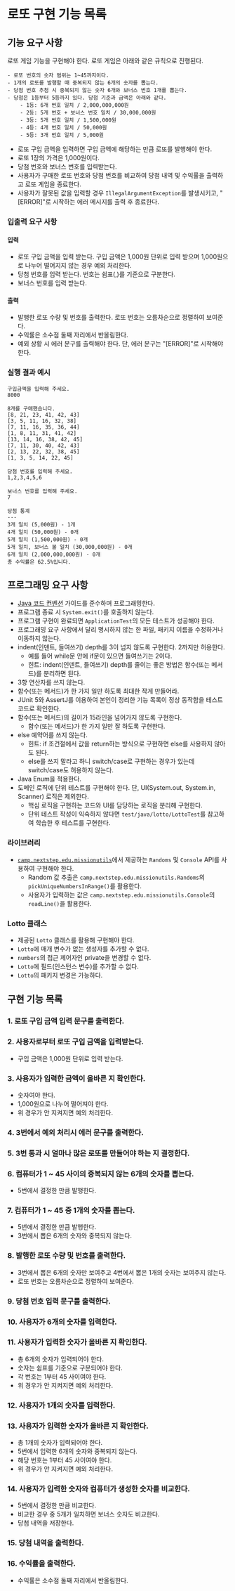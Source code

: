 # 로또 구현 기능 목록

## 기능 요구 사항

로또 게임 기능을 구현해야 한다. 로또 게임은 아래와 같은 규칙으로 진행된다.

```
- 로또 번호의 숫자 범위는 1~45까지이다.
- 1개의 로또를 발행할 때 중복되지 않는 6개의 숫자를 뽑는다.
- 당첨 번호 추첨 시 중복되지 않는 숫자 6개와 보너스 번호 1개를 뽑는다.
- 당첨은 1등부터 5등까지 있다. 당첨 기준과 금액은 아래와 같다.
    - 1등: 6개 번호 일치 / 2,000,000,000원
    - 2등: 5개 번호 + 보너스 번호 일치 / 30,000,000원
    - 3등: 5개 번호 일치 / 1,500,000원
    - 4등: 4개 번호 일치 / 50,000원
    - 5등: 3개 번호 일치 / 5,000원
```

- 로또 구입 금액을 입력하면 구입 금액에 해당하는 만큼 로또를 발행해야 한다.
- 로또 1장의 가격은 1,000원이다.
- 당첨 번호와 보너스 번호를 입력받는다.
- 사용자가 구매한 로또 번호와 당첨 번호를 비교하여 당첨 내역 및 수익률을 출력하고 로또 게임을 종료한다.
- 사용자가 잘못된 값을 입력할 경우 `IllegalArgumentException`를 발생시키고, "[ERROR]"로 시작하는 에러 메시지를 출력 후 종료한다.

### 입출력 요구 사항

#### 입력

- 로또 구입 금액을 입력 받는다. 구입 금액은 1,000원 단위로 입력 받으며 1,000원으로 나누어 떨어지지 않는 경우 예외 처리한다.
- 당첨 번호를 입력 받는다. 번호는 쉼표(,)를 기준으로 구분한다.
- 보너스 번호를 입력 받는다.

#### 출력

- 발행한 로또 수량 및 번호를 출력한다. 로또 번호는 오름차순으로 정렬하여 보여준다.
- 수익률은 소수점 둘째 자리에서 반올림한다.
- 예외 상황 시 에러 문구를 출력해야 한다. 단, 에러 문구는 "[ERROR]"로 시작해야 한다.

### 실행 결과 예시

```
구입금액을 입력해 주세요.
8000

8개를 구매했습니다.
[8, 21, 23, 41, 42, 43] 
[3, 5, 11, 16, 32, 38] 
[7, 11, 16, 35, 36, 44] 
[1, 8, 11, 31, 41, 42] 
[13, 14, 16, 38, 42, 45] 
[7, 11, 30, 40, 42, 43] 
[2, 13, 22, 32, 38, 45] 
[1, 3, 5, 14, 22, 45]

당첨 번호를 입력해 주세요.
1,2,3,4,5,6

보너스 번호를 입력해 주세요.
7

당첨 통계
---
3개 일치 (5,000원) - 1개
4개 일치 (50,000원) - 0개
5개 일치 (1,500,000원) - 0개
5개 일치, 보너스 볼 일치 (30,000,000원) - 0개
6개 일치 (2,000,000,000원) - 0개
총 수익률은 62.5%입니다.
```

## 프로그래밍 요구 사항

- [Java 코드 컨벤션](https://github.com/woowacourse/woowacourse-docs/tree/master/styleguide/java) 가이드를 준수하며 프로그래밍한다.
- 프로그램 종료 시 `System.exit()`를 호출하지 않는다.
- 프로그램 구현이 완료되면 `ApplicationTest`의 모든 테스트가 성공해야 한다.
- 프로그래밍 요구 사항에서 달리 명시하지 않는 한 파일, 패키지 이름을 수정하거나 이동하지 않는다.
- indent(인덴트, 들여쓰기) depth를 3이 넘지 않도록 구현한다. 2까지만 허용한다.
    - 예를 들어 while문 안에 if문이 있으면 들여쓰기는 2이다.
    - 힌트: indent(인덴트, 들여쓰기) depth를 줄이는 좋은 방법은 함수(또는 메서드)를 분리하면 된다.
- 3항 연산자를 쓰지 않는다.
- 함수(또는 메서드)가 한 가지 일만 하도록 최대한 작게 만들어라.
- JUnit 5와 AssertJ를 이용하여 본인이 정리한 기능 목록이 정상 동작함을 테스트 코드로 확인한다.
- 함수(또는 메서드)의 길이가 15라인을 넘어가지 않도록 구현한다.
    - 함수(또는 메서드)가 한 가지 일만 잘 하도록 구현한다.
- else 예약어를 쓰지 않는다.
    - 힌트: if 조건절에서 값을 return하는 방식으로 구현하면 else를 사용하지 않아도 된다.
    - else를 쓰지 말라고 하니 switch/case로 구현하는 경우가 있는데 switch/case도 허용하지 않는다.
- Java Enum을 적용한다.
- 도메인 로직에 단위 테스트를 구현해야 한다. 단, UI(System.out, System.in, Scanner) 로직은 제외한다.
    - 핵심 로직을 구현하는 코드와 UI를 담당하는 로직을 분리해 구현한다.
    - 단위 테스트 작성이 익숙하지 않다면 `test/java/lotto/LottoTest`를 참고하여 학습한 후 테스트를 구현한다.

### 라이브러리

- [`camp.nextstep.edu.missionutils`](https://github.com/woowacourse-projects/mission-utils)에서 제공하는 `Randoms` 및 `Console` API를 사용하여 구현해야 한다.
    - Random 값 추출은 `camp.nextstep.edu.missionutils.Randoms`의 `pickUniqueNumbersInRange()`를 활용한다.
    - 사용자가 입력하는 값은 `camp.nextstep.edu.missionutils.Console`의 `readLine()`을 활용한다.

### Lotto 클래스

- 제공된 `Lotto` 클래스를 활용해 구현해야 한다.
- `Lotto`에 매개 변수가 없는 생성자를 추가할 수 없다.
- `numbers`의 접근 제어자인 private을 변경할 수 없다.
- `Lotto`에 필드(인스턴스 변수)를 추가할 수 없다.
- `Lotto`의 패키지 변경은 가능하다.

## 구현 기능 목록

### 1. 로또 구입 금액 입력 문구를 출력한다.

### 2. 사용자로부터 로또 구입 금액을 입력받는다.
- 구입 금액은 1,000원 단위로 입력 받는다.

### 3. 사용자가 입력한 금액이 올바른 지 확인한다.
- 숫자여야 한다.
- 1,000원으로 나누어 떨어져야 한다.
- 위 경우가 안 지켜지면 예외 처리한다.

### 4. 3번에서 예외 처리시 에러 문구를 출력한다.

### 5. 3번 통과 시 얼마나 많은 로또를 만들어야 하는 지 결정한다.

### 6. 컴퓨터가 1 ~ 45 사이의 중복되지 않는 6개의 숫자를 뽑는다.
- 5번에서 결정한 만큼 발행한다.

### 7. 컴퓨터가 1 ~ 45 중 1개의 숫자를 뽑는다.
- 5번에서 결정한 만큼 발행한다.
- 3번에서 뽑은 6개의 숫자와 중복되지 않는다.

### 8. 발행한 로또 수량 및 번호를 출력한다.
- 3번에서 뽑은 6개의 숫자만 보여주고 4번에서 뽑은 1개의 숫자는 보여주지 않는다.
- 로또 번호는 오름차순으로 정렬하여 보여준다.

### 9. 당첨 번호 입력 문구를 출력한다.

### 10. 사용자가 6개의 숫자를 입력한다.

### 11. 사용자가 입력한 숫자가 올바른 지 확인한다.
- 총 6개의 숫자가 입력되어야 한다.
- 숫자는 쉼표를 기준으로 구분되어야 한다.
- 각 번호는 1부터 45 사이여야 한다.
- 위 경우가 안 지켜지면 예외 처리한다.

### 12. 사용자가 1개의 숫자를 입력한다.

### 13. 사용자가 입력한 숫자가 올바른 지 확인한다.
- 총 1개의 숫자가 입력되어야 한다.
- 5번에서 입력한 6개의 숫자와 중복되지 않는다.
- 해당 번호는 1부터 45 사이여야 한다.
- 위 경우가 안 지켜지면 예외 처리한다.

### 14. 사용자가 입력한 숫자와 컴퓨터가 생성한 숫자를 비교한다.
- 5번에서 결정한 만큼 비교한다.
- 비교한 경우 중 5개가 일치하면 보너스 숫자도 비교한다.
- 당첨 내역을 저장한다.

### 15. 당첨 내역을 출력한다.

### 16. 수익률을 출력한다.
- 수익률은 소수점 둘째 자리에서 반올림한다.
